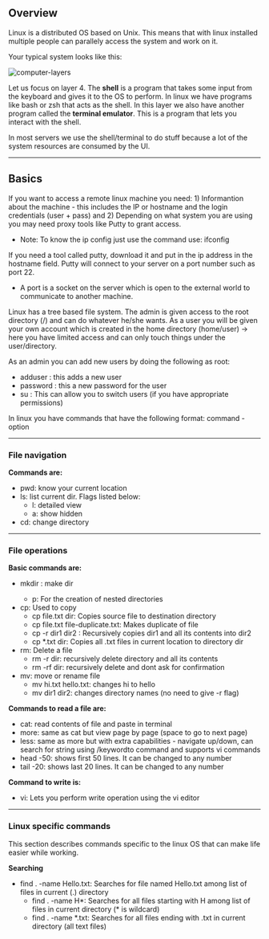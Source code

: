 

Overview
---------

Linux is a distributed OS based on Unix. This means that with linux installed multiple people can parallely access the system and work on it.

Your typical system looks like this:

![computer-layers](https://i.imgur.com/SaXIMOO.png?2)

Let us focus on layer 4. The **shell** is a program that takes some input from the keyboard and gives it to the OS to perform. In linux we have programs like bash or zsh that acts as the shell. In this layer we also have another program called the **terminal emulator**. This is a program that lets you interact with the shell.

In most servers we use the shell/terminal to do stuff because a lot of the system resources are consumed by the UI.

-----------------------------------------------------

Basics
------

If you want to access a remote linux machine you need: 1) Informantion about the machine - this includes the IP or hostname and the login credentials (user + pass) and 2) Depending on what system you are using you may need proxy tools like Putty to grant access.

- Note: To know the ip config just use the command use: ifconfig

If you need a tool called putty, download it and put in the ip address in the hostname field. Putty will connect to your server on a port number such as port 22.
  - A port is a socket on the server which is open to the external world to communicate to another machine.
  
Linux has a tree based file system. The admin is given access to the root directory (/) and can do whatever he/she wants. As a user you will be given your own account which is created in the home directory (home/user) -> here you have limited access and can only touch things under the user/directory.

As an admin you can add new users by doing the following as root:

- adduser <username>: this adds a new user <username>
- password <username>: this a new password for the user <username>
- su <username>: This can allow you to switch users (if you have appropriate permissions)

In linux you have commands that have the following format: command -option

----------------------------------------

### File navigation

**Commands are:**

- pwd: know your current location
- ls: list current dir. Flags listed below:
    - l: detailed view
    - a: show hidden
- cd: change directory

------------------------------------------

### File operations

**Basic commands are:**

- mkdir <name>: make dir
    - p: For the creation of nested directories
- cp: Used to copy
    - cp file.txt dir: Copies source file to destination directory
    - cp file.txt file-duplicate.txt: Makes duplicate of file
    - cp -r dir1 dir2 : Recursively copies dir1 and all its contents into dir2
    - cp *.txt dir: Copies all .txt files in current location to directory dir
- rm: Delete a file
    - rm -r dir: recursively delete directory and all its contents
    - rm -rf dir: recursively delete and dont ask for confirmation
- mv: move or rename file
    - mv hi.txt hello.txt: changes hi to hello
    - mv dir1 dir2: changes directory names (no need to give -r flag)

**Commands to read a file are:**

- cat: read contents of file and paste in terminal
- more: same as cat but view page by page (space to go to next page)
- less: same as more but with extra capabilities - navigate up/down, can search for string using /keywordto command and supports vi commands
- head -50: shows first 50 lines. It can be changed to any number
- tail -20: shows last 20 lines. It can be changed to any number

**Command to write is:**

- vi: Lets you perform write operation using the vi editor
  
---------------------------------------------

### Linux specific commands

This section describes commands specific to the linux OS that can make life easier while working.

**Searching**

- find . -name Hello.txt: Searches for file named Hello.txt among list of files in current (.) directory
    - find . -name H*: Searches for all files starting with H among list of files in current directory (* is wildcard)
    - find . -name \*.txt: Searches for all files ending with .txt in current directory (all text files)  





